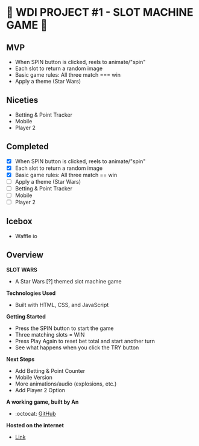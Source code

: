 # :slot_machine: WDI PROJECT #1 - SLOT MACHINE GAME :slot_machine:

## MVP 
- When SPIN button is clicked, reels to animate/"spin"
- Each slot to return a random image
- Basic game rules: All three match === win 
- Apply a theme (Star Wars)

## Niceties
- Betting & Point Tracker
- Mobile
- Player 2

## Completed
- [x] When SPIN button is clicked, reels to animate/"spin"
- [x] Each slot to return a random image
- [x] Basic game rules: All three match == win 
- [ ] Apply a theme (Star Wars)
- [ ] Betting & Point Tracker
- [ ] Mobile
- [ ] Player 2

## Icebox
- Waffle io 

## Overview

**SLOT WARS**
- A Star Wars [?] themed slot machine game

**Technologies Used**
- Built with HTML, CSS, and JavaScript

**Getting Started** 
- Press the SPIN button to start the game
- Three matching slots = WIN
- Press Play Again to reset bet total and start another turn
- See what happens when you click the TRY button

**Next Steps**
- Add Betting & Point Counter
- Mobile Version
- More animations/audio (explosions, etc.)
- Add Player 2 Option

**A working game, built by An**
- :octocat: [GitHub](http://github.com/SecretAgentAn)

**Hosted on the internet**
- [Link](http://)





